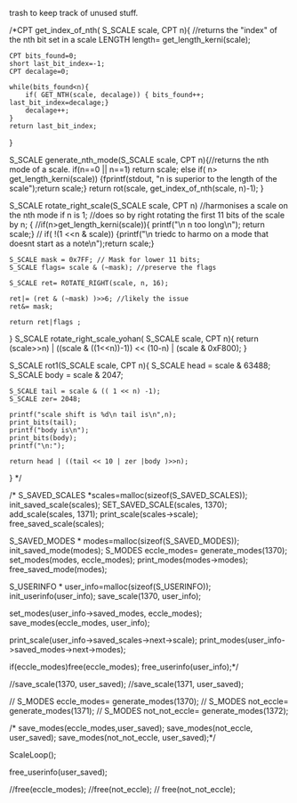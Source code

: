 trash to keep track of unused stuff.


/*CPT get_index_of_nth( S_SCALE scale, CPT n){
    //returns the "index" of the nth bit set in a scale 
    LENGTH length= get_length_kerni(scale);
    
    CPT bits_found=0;
    short last_bit_index=-1;
    CPT decalage=0;

    while(bits_found<n){
        if( GET_NTH(scale, decalage)) { bits_found++; last_bit_index=decalage;}
        decalage++;
    }
    return last_bit_index;
}

S_SCALE generate_nth_mode(S_SCALE scale, CPT n){//returns the nth mode of a scale. 
    if(n==0 || n==1) return scale;
    else if( n> get_length_kerni(scale)) {fprintf(stdout, "n is superior to the length of the scale");return scale;} 
    return rot(scale, get_index_of_nth(scale, n)-1);
}



S_SCALE rotate_right_scale(S_SCALE scale, CPT n) //harmonises a scale on the nth mode if n is 1;
//does so by right rotating the first 11 bits of the scale by n;
{
    //if(n>get_length_kerni(scale)){ printf("\n n too long\n"); return scale;}
   // if( !(1 <<n & scale)) {printf("\n triedc to harmo on a mode that doesnt start as a note\n");return scale;} 
    
    S_SCALE mask = 0x7FF; // Mask for lower 11 bits;
    S_SCALE flags= scale & (~mask); //preserve the flags 
    
    S_SCALE ret= ROTATE_RIGHT(scale, n, 16);

    ret|= (ret & (~mask) )>>6; //likely the issue
    ret&= mask;
    
    return ret|flags ;
}
S_SCALE rotate_right_scale_yohan( S_SCALE scale, CPT n){
      return (scale>>n)  | ((scale & ((1<<n))-1)) << (10-n)  | (scale & 0xF800);
}

S_SCALE rot1(S_SCALE scale, CPT n){
    S_SCALE head = scale & 63488;
    S_SCALE body = scale & 2047; 

    S_SCALE tail = scale & (( 1 << n) -1);
    S_SCALE zer= 2048; 

    printf("scale shift is %d\n tail is\n",n);
    print_bits(tail);
    printf("body is\n");
    print_bits(body);
    printf("\n:");

    return head | ((tail << 10 | zer |body )>>n);
}
*/



 /*
  S_SAVED_SCALES *scales=malloc(sizeof(S_SAVED_SCALES));
  init_saved_scale(scales);
  SET_SAVED_SCALE(scales, 1370);
  add_scale(scales, 1371);
  print_scale(scales->scale);
  free_saved_scale(scales);

  S_SAVED_MODES * modes=malloc(sizeof(S_SAVED_MODES));
  init_saved_mode(modes);
  S_MODES eccle_modes= generate_modes(1370);
  set_modes(modes, eccle_modes);
  print_modes(modes->modes);
  free_saved_mode(modes);


  S_USERINFO * user_info=malloc(sizeof(S_USERINFO));
  init_userinfo(user_info);
  save_scale(1370, user_info);

  set_modes(user_info->saved_modes, eccle_modes);
  save_modes(eccle_modes, user_info);
 

  print_scale(user_info->saved_scales->next->scale);
  print_modes(user_info->saved_modes->next->modes);

  
  if(eccle_modes)free(eccle_modes);
  free_userinfo(user_info);*/


  //save_scale(1370, user_saved);
  //save_scale(1371, user_saved);

 // S_MODES eccle_modes= generate_modes(1370);
 // S_MODES not_eccle= generate_modes(1371);
 // S_MODES not_not_eccle= generate_modes(1372);

 /* save_modes(eccle_modes,user_saved);
  save_modes(not_eccle, user_saved);
  save_modes(not_not_eccle, user_saved);*/

  ScaleLoop();

  free_userinfo(user_saved);

  //free(eccle_modes);
  //free(not_eccle);
 // free(not_not_eccle);
